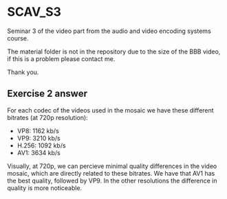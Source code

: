 # SCAV_S3

Seminar 3 of the video part from the audio and video encoding systems course.</br>

The material folder is not in the repository due to the size of the BBB video, if this is a problem please contact me.

Thank you.

## Exercise 2 answer

For each codec of the videos used in the mosaic we have these different bitrates (at 720p resolution):

- VP8: 1162 kb/s
- VP9: 3210 kb/s
- H.256: 1092 kb/s
- AV1: 3634 kb/s

Visually, at 720p, we can percieve minimal quality differences in the video mosaic, which are directly related to these bitrates. We have that AV1 has the best quality, followed by VP9. In the other resolutions the difference in quality is more noticeable.










